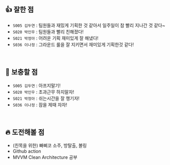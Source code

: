 ## 👍 잘한 점

- ```S005 김두연``` : 팀원들과 재밌게 기획한 것 같아서 일주일이 참 빨리 지나간 것 같다~
- ```S020 박인우``` : 팀원들과 빨리 친해졌다!
- ```S021 박정아``` : 어려운 기획 재미있게 잘 해냈다!
- ```S036 이나정``` : 그라운드 룰을 잘 지키면서 재미있게 기획한것 같다!

<br/>

## 🙈 보충할 점

- ```S005 김두연``` : 아프지말기!
- ```S020 박인우``` : 초과근무 하지말자!
- ```S021 박정아``` : 쉬는시간을 잘 챙기자!
- ```S036 이나정``` : 잠을 제때 자자!

<br/>

## 🔥 도전해볼 점

- (친목을 위한) 빠삐코 소주, 방탈출, 볼링
- Github action
- MVVM Clean Architecture 공부